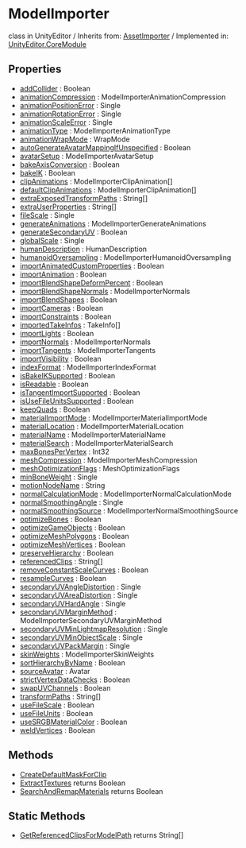 # ModelImporter
class in UnityEditor
 / Inherits from: <a href="https://docs.unity3d.com/6000.1/Documentation/ScriptReference/AssetImporter.html">AssetImporter</a> / Implemented in: <a href="https://docs.unity3d.com/6000.1/Documentation/ScriptReference/UnityEditor.CoreModule.html">UnityEditor.CoreModule</a>

## Properties
- <a href="https://docs.unity3d.com/6000.1/Documentation/ScriptReference/ModelImporter-addCollider.html">addCollider</a> : Boolean
- <a href="https://docs.unity3d.com/6000.1/Documentation/ScriptReference/ModelImporter-animationCompression.html">animationCompression</a> : ModelImporterAnimationCompression
- <a href="https://docs.unity3d.com/6000.1/Documentation/ScriptReference/ModelImporter-animationPositionError.html">animationPositionError</a> : Single
- <a href="https://docs.unity3d.com/6000.1/Documentation/ScriptReference/ModelImporter-animationRotationError.html">animationRotationError</a> : Single
- <a href="https://docs.unity3d.com/6000.1/Documentation/ScriptReference/ModelImporter-animationScaleError.html">animationScaleError</a> : Single
- <a href="https://docs.unity3d.com/6000.1/Documentation/ScriptReference/ModelImporter-animationType.html">animationType</a> : ModelImporterAnimationType
- <a href="https://docs.unity3d.com/6000.1/Documentation/ScriptReference/ModelImporter-animationWrapMode.html">animationWrapMode</a> : WrapMode
- <a href="https://docs.unity3d.com/6000.1/Documentation/ScriptReference/ModelImporter-autoGenerateAvatarMappingIfUnspecified.html">autoGenerateAvatarMappingIfUnspecified</a> : Boolean
- <a href="https://docs.unity3d.com/6000.1/Documentation/ScriptReference/ModelImporter-avatarSetup.html">avatarSetup</a> : ModelImporterAvatarSetup
- <a href="https://docs.unity3d.com/6000.1/Documentation/ScriptReference/ModelImporter-bakeAxisConversion.html">bakeAxisConversion</a> : Boolean
- <a href="https://docs.unity3d.com/6000.1/Documentation/ScriptReference/ModelImporter-bakeIK.html">bakeIK</a> : Boolean
- <a href="https://docs.unity3d.com/6000.1/Documentation/ScriptReference/ModelImporter-clipAnimations.html">clipAnimations</a> : ModelImporterClipAnimation[]
- <a href="https://docs.unity3d.com/6000.1/Documentation/ScriptReference/ModelImporter-defaultClipAnimations.html">defaultClipAnimations</a> : ModelImporterClipAnimation[]
- <a href="https://docs.unity3d.com/6000.1/Documentation/ScriptReference/ModelImporter-extraExposedTransformPaths.html">extraExposedTransformPaths</a> : String[]
- <a href="https://docs.unity3d.com/6000.1/Documentation/ScriptReference/ModelImporter-extraUserProperties.html">extraUserProperties</a> : String[]
- <a href="https://docs.unity3d.com/6000.1/Documentation/ScriptReference/ModelImporter-fileScale.html">fileScale</a> : Single
- <a href="https://docs.unity3d.com/6000.1/Documentation/ScriptReference/ModelImporter-generateAnimations.html">generateAnimations</a> : ModelImporterGenerateAnimations
- <a href="https://docs.unity3d.com/6000.1/Documentation/ScriptReference/ModelImporter-generateSecondaryUV.html">generateSecondaryUV</a> : Boolean
- <a href="https://docs.unity3d.com/6000.1/Documentation/ScriptReference/ModelImporter-globalScale.html">globalScale</a> : Single
- <a href="https://docs.unity3d.com/6000.1/Documentation/ScriptReference/ModelImporter-humanDescription.html">humanDescription</a> : HumanDescription
- <a href="https://docs.unity3d.com/6000.1/Documentation/ScriptReference/ModelImporter-humanoidOversampling.html">humanoidOversampling</a> : ModelImporterHumanoidOversampling
- <a href="https://docs.unity3d.com/6000.1/Documentation/ScriptReference/ModelImporter-importAnimatedCustomProperties.html">importAnimatedCustomProperties</a> : Boolean
- <a href="https://docs.unity3d.com/6000.1/Documentation/ScriptReference/ModelImporter-importAnimation.html">importAnimation</a> : Boolean
- <a href="https://docs.unity3d.com/6000.1/Documentation/ScriptReference/ModelImporter-importBlendShapeDeformPercent.html">importBlendShapeDeformPercent</a> : Boolean
- <a href="https://docs.unity3d.com/6000.1/Documentation/ScriptReference/ModelImporter-importBlendShapeNormals.html">importBlendShapeNormals</a> : ModelImporterNormals
- <a href="https://docs.unity3d.com/6000.1/Documentation/ScriptReference/ModelImporter-importBlendShapes.html">importBlendShapes</a> : Boolean
- <a href="https://docs.unity3d.com/6000.1/Documentation/ScriptReference/ModelImporter-importCameras.html">importCameras</a> : Boolean
- <a href="https://docs.unity3d.com/6000.1/Documentation/ScriptReference/ModelImporter-importConstraints.html">importConstraints</a> : Boolean
- <a href="https://docs.unity3d.com/6000.1/Documentation/ScriptReference/ModelImporter-importedTakeInfos.html">importedTakeInfos</a> : TakeInfo[]
- <a href="https://docs.unity3d.com/6000.1/Documentation/ScriptReference/ModelImporter-importLights.html">importLights</a> : Boolean
- <a href="https://docs.unity3d.com/6000.1/Documentation/ScriptReference/ModelImporter-importNormals.html">importNormals</a> : ModelImporterNormals
- <a href="https://docs.unity3d.com/6000.1/Documentation/ScriptReference/ModelImporter-importTangents.html">importTangents</a> : ModelImporterTangents
- <a href="https://docs.unity3d.com/6000.1/Documentation/ScriptReference/ModelImporter-importVisibility.html">importVisibility</a> : Boolean
- <a href="https://docs.unity3d.com/6000.1/Documentation/ScriptReference/ModelImporter-indexFormat.html">indexFormat</a> : ModelImporterIndexFormat
- <a href="https://docs.unity3d.com/6000.1/Documentation/ScriptReference/ModelImporter-isBakeIKSupported.html">isBakeIKSupported</a> : Boolean
- <a href="https://docs.unity3d.com/6000.1/Documentation/ScriptReference/ModelImporter-isReadable.html">isReadable</a> : Boolean
- <a href="https://docs.unity3d.com/6000.1/Documentation/ScriptReference/ModelImporter-isTangentImportSupported.html">isTangentImportSupported</a> : Boolean
- <a href="https://docs.unity3d.com/6000.1/Documentation/ScriptReference/ModelImporter-isUseFileUnitsSupported.html">isUseFileUnitsSupported</a> : Boolean
- <a href="https://docs.unity3d.com/6000.1/Documentation/ScriptReference/ModelImporter-keepQuads.html">keepQuads</a> : Boolean
- <a href="https://docs.unity3d.com/6000.1/Documentation/ScriptReference/ModelImporter-materialImportMode.html">materialImportMode</a> : ModelImporterMaterialImportMode
- <a href="https://docs.unity3d.com/6000.1/Documentation/ScriptReference/ModelImporter-materialLocation.html">materialLocation</a> : ModelImporterMaterialLocation
- <a href="https://docs.unity3d.com/6000.1/Documentation/ScriptReference/ModelImporter-materialName.html">materialName</a> : ModelImporterMaterialName
- <a href="https://docs.unity3d.com/6000.1/Documentation/ScriptReference/ModelImporter-materialSearch.html">materialSearch</a> : ModelImporterMaterialSearch
- <a href="https://docs.unity3d.com/6000.1/Documentation/ScriptReference/ModelImporter-maxBonesPerVertex.html">maxBonesPerVertex</a> : Int32
- <a href="https://docs.unity3d.com/6000.1/Documentation/ScriptReference/ModelImporter-meshCompression.html">meshCompression</a> : ModelImporterMeshCompression
- <a href="https://docs.unity3d.com/6000.1/Documentation/ScriptReference/ModelImporter-meshOptimizationFlags.html">meshOptimizationFlags</a> : MeshOptimizationFlags
- <a href="https://docs.unity3d.com/6000.1/Documentation/ScriptReference/ModelImporter-minBoneWeight.html">minBoneWeight</a> : Single
- <a href="https://docs.unity3d.com/6000.1/Documentation/ScriptReference/ModelImporter-motionNodeName.html">motionNodeName</a> : String
- <a href="https://docs.unity3d.com/6000.1/Documentation/ScriptReference/ModelImporter-normalCalculationMode.html">normalCalculationMode</a> : ModelImporterNormalCalculationMode
- <a href="https://docs.unity3d.com/6000.1/Documentation/ScriptReference/ModelImporter-normalSmoothingAngle.html">normalSmoothingAngle</a> : Single
- <a href="https://docs.unity3d.com/6000.1/Documentation/ScriptReference/ModelImporter-normalSmoothingSource.html">normalSmoothingSource</a> : ModelImporterNormalSmoothingSource
- <a href="https://docs.unity3d.com/6000.1/Documentation/ScriptReference/ModelImporter-optimizeBones.html">optimizeBones</a> : Boolean
- <a href="https://docs.unity3d.com/6000.1/Documentation/ScriptReference/ModelImporter-optimizeGameObjects.html">optimizeGameObjects</a> : Boolean
- <a href="https://docs.unity3d.com/6000.1/Documentation/ScriptReference/ModelImporter-optimizeMeshPolygons.html">optimizeMeshPolygons</a> : Boolean
- <a href="https://docs.unity3d.com/6000.1/Documentation/ScriptReference/ModelImporter-optimizeMeshVertices.html">optimizeMeshVertices</a> : Boolean
- <a href="https://docs.unity3d.com/6000.1/Documentation/ScriptReference/ModelImporter-preserveHierarchy.html">preserveHierarchy</a> : Boolean
- <a href="https://docs.unity3d.com/6000.1/Documentation/ScriptReference/ModelImporter-referencedClips.html">referencedClips</a> : String[]
- <a href="https://docs.unity3d.com/6000.1/Documentation/ScriptReference/ModelImporter-removeConstantScaleCurves.html">removeConstantScaleCurves</a> : Boolean
- <a href="https://docs.unity3d.com/6000.1/Documentation/ScriptReference/ModelImporter-resampleCurves.html">resampleCurves</a> : Boolean
- <a href="https://docs.unity3d.com/6000.1/Documentation/ScriptReference/ModelImporter-secondaryUVAngleDistortion.html">secondaryUVAngleDistortion</a> : Single
- <a href="https://docs.unity3d.com/6000.1/Documentation/ScriptReference/ModelImporter-secondaryUVAreaDistortion.html">secondaryUVAreaDistortion</a> : Single
- <a href="https://docs.unity3d.com/6000.1/Documentation/ScriptReference/ModelImporter-secondaryUVHardAngle.html">secondaryUVHardAngle</a> : Single
- <a href="https://docs.unity3d.com/6000.1/Documentation/ScriptReference/ModelImporter-secondaryUVMarginMethod.html">secondaryUVMarginMethod</a> : ModelImporterSecondaryUVMarginMethod
- <a href="https://docs.unity3d.com/6000.1/Documentation/ScriptReference/ModelImporter-secondaryUVMinLightmapResolution.html">secondaryUVMinLightmapResolution</a> : Single
- <a href="https://docs.unity3d.com/6000.1/Documentation/ScriptReference/ModelImporter-secondaryUVMinObjectScale.html">secondaryUVMinObjectScale</a> : Single
- <a href="https://docs.unity3d.com/6000.1/Documentation/ScriptReference/ModelImporter-secondaryUVPackMargin.html">secondaryUVPackMargin</a> : Single
- <a href="https://docs.unity3d.com/6000.1/Documentation/ScriptReference/ModelImporter-skinWeights.html">skinWeights</a> : ModelImporterSkinWeights
- <a href="https://docs.unity3d.com/6000.1/Documentation/ScriptReference/ModelImporter-sortHierarchyByName.html">sortHierarchyByName</a> : Boolean
- <a href="https://docs.unity3d.com/6000.1/Documentation/ScriptReference/ModelImporter-sourceAvatar.html">sourceAvatar</a> : Avatar
- <a href="https://docs.unity3d.com/6000.1/Documentation/ScriptReference/ModelImporter-strictVertexDataChecks.html">strictVertexDataChecks</a> : Boolean
- <a href="https://docs.unity3d.com/6000.1/Documentation/ScriptReference/ModelImporter-swapUVChannels.html">swapUVChannels</a> : Boolean
- <a href="https://docs.unity3d.com/6000.1/Documentation/ScriptReference/ModelImporter-transformPaths.html">transformPaths</a> : String[]
- <a href="https://docs.unity3d.com/6000.1/Documentation/ScriptReference/ModelImporter-useFileScale.html">useFileScale</a> : Boolean
- <a href="https://docs.unity3d.com/6000.1/Documentation/ScriptReference/ModelImporter-useFileUnits.html">useFileUnits</a> : Boolean
- <a href="https://docs.unity3d.com/6000.1/Documentation/ScriptReference/ModelImporter-useSRGBMaterialColor.html">useSRGBMaterialColor</a> : Boolean
- <a href="https://docs.unity3d.com/6000.1/Documentation/ScriptReference/ModelImporter-weldVertices.html">weldVertices</a> : Boolean

## Methods
- <a href="https://docs.unity3d.com/6000.1/Documentation/ScriptReference/ModelImporter.CreateDefaultMaskForClip.html">CreateDefaultMaskForClip</a>
- <a href="https://docs.unity3d.com/6000.1/Documentation/ScriptReference/ModelImporter.ExtractTextures.html">ExtractTextures</a> returns Boolean
- <a href="https://docs.unity3d.com/6000.1/Documentation/ScriptReference/ModelImporter.SearchAndRemapMaterials.html">SearchAndRemapMaterials</a> returns Boolean

## Static Methods
- <a href="https://docs.unity3d.com/6000.1/Documentation/ScriptReference/ModelImporter.GetReferencedClipsForModelPath.html">GetReferencedClipsForModelPath</a> returns String[]
